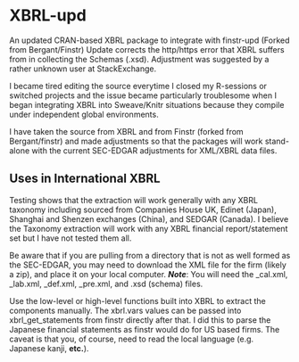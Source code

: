 # XBRL-upd
An updated CRAN-based XBRL package to integrate with finstr-upd (Forked from Bergant/Finstr)
Update corrects the http/https error that XBRL suffers from in collecting the Schemas (.xsd).
Adjustment was suggested by a rather unknown user at StackExchange.

I became tired editing the source everytime I closed my R-sessions or switched projects and the issue became particularly troublesome when I began integrating XBRL into Sweave/Knitr situations because they compile under independent global environments. 

I have taken the source from XBRL and from Finstr (forked from Bergant/finstr) and made adjustments so that the packages will work stand-alone with the current SEC-EDGAR adjustments for XML/XBRL data files. 

## Uses in International XBRL
Testing shows that the extraction will work generally with any XBRL taxonomy including sourced from Companies House UK, Edinet (Japan), Shanghai and Shenzen exchanges (China), and SEDGAR (Canada). I believe the Taxonomy extraction will work with any XBRL financial report/statement set but I have not tested them all. 

Be aware that if you are pulling from a directory that is not as well formed as the SEC-EDGAR, you may need to download the XML file for the firm (likely a zip), and place it on your local computer. ***Note***: You will need the _cal.xml, _lab.xml, _def.xml, _pre.xml, and .xsd (schema) files.

Use the low-level or high-level functions built into XBRL to extract the components manually. The xbrl.vars values can be passed into xbrl_get_statements from finstr directly after that. I did this to parse the Japanese financial statements as finstr would do for US based firms. The caveat is that you, of course, need to read the local language (e.g. Japanese kanji, **etc.**). 
